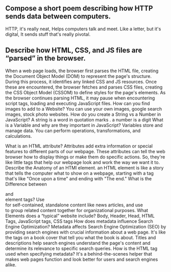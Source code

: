 ## Compose a short poem describing how HTTP sends data between computers.

HTTP, it's really neat,
Helps computers talk and meet.
Like a letter, but it's digital,
It sends stuff that's really pivotal.

 ## Describe how HTML, CSS, and JS files are “parsed” in the browser.
When a web page loads, the browser first parses the HTML file, creating the Document Object Model (DOM) to represent the page's structure. During this process, it identifies any linked CSS and JS resources. Once these are encountered, the browser fetches and parses CSS files, creating the CSS Object Model (CSSOM) to define styles for the page's elements. As the browser continues parsing HTML, it may pause when encountering script tags, loading and executing JavaScript files.
How can you find images to add to a Website?
You can use your own images, google search images, stock photo websites.
How do you create a String vs a Number in JavaScript?
A string is a word in quotation marks . a number is a digit 
What is a Variable and why are they important in JavaScript?
Variables store and manage data. You can perform operations, transformations, and calculations.

What is an HTML attribute?
Attributes add extra information or special features to different parts of our webpage. These attributes can tell the web browser how to display things or make them do specific actions. So, they're like little tags that help our webpage look and work the way we want it to.
Describe the Anatomy of an HTMl element.
an HTML element is like a story that tells the computer what to show on a webpage, starting with a tag that's like "Once upon a time" and ending with "The end."
What is the Difference between <article> and <section> element tags?
Use <article> for self-contained, standalone content like news articles, and use <section> to group related content together for organizational purposes.
What Elements does a “typical” website include?
Body, Header, Head, HTML Tags, JavaScript tags, CSS tags
How does metadata influence Search Engine Optimization?
Metadata affects Search Engine Optimization (SEO) by providing search engines with crucial information about a web page. It's like the tags on a book cover that tell you what the book is about. Titles and descriptions help search engines understand the page's content and determine its relevance to specific search queries.
How is the <meta> HTML tag used when specifying metadata?
It's a behind-the-scenes helper that makes web pages function and look better for users and search engines alike.


